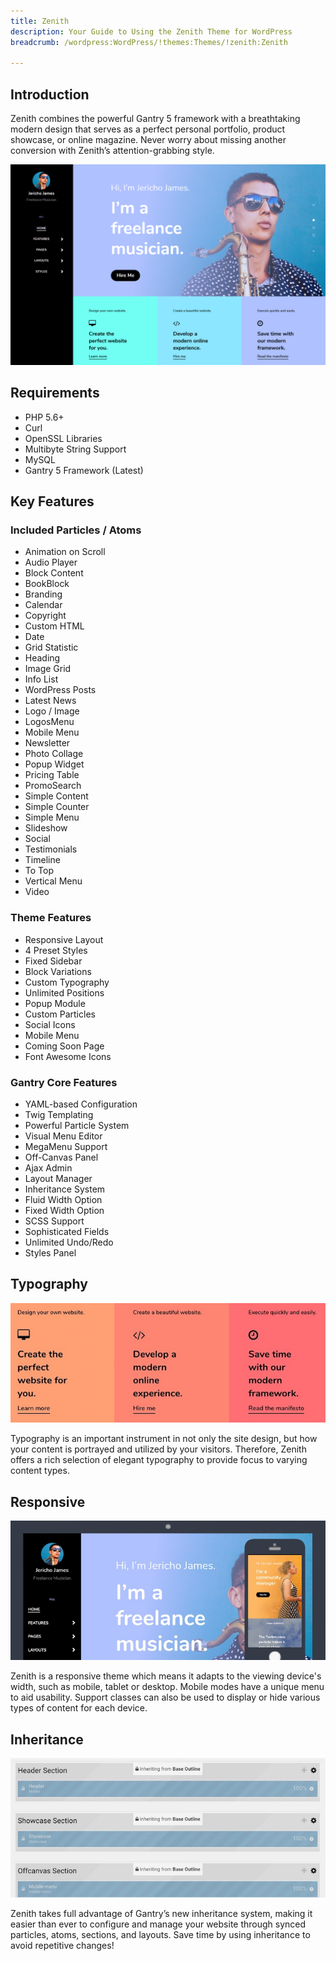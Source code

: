 ```yaml
---
title: Zenith
description: Your Guide to Using the Zenith Theme for WordPress
breadcrumb: /wordpress:WordPress/!themes:Themes/!zenith:Zenith

---
```


Introduction
-----

Zenith combines the powerful Gantry 5 framework with a breathtaking modern design that serves as a perfect personal portfolio, product showcase, or online magazine. Never worry about missing another conversion with Zenith’s attention-grabbing style.

![](assets/zenith.png)

Requirements
-----

* PHP 5.6+
* Curl
* OpenSSL Libraries
* Multibyte String Support
* MySQL
* Gantry 5 Framework (Latest)

Key Features
-----

### Included Particles / Atoms

* Animation on Scroll
* Audio Player
* Block Content
* BookBlock
* Branding
* Calendar
* Copyright
* Custom HTML
* Date
* Grid Statistic
* Heading
* Image Grid
* Info List
* WordPress Posts
* Latest News
* Logo / Image
* LogosMenu
* Mobile Menu
* Newsletter
* Photo Collage
* Popup Widget
* Pricing Table
* PromoSearch
* Simple Content
* Simple Counter
* Simple Menu
* Slideshow
* Social
* Testimonials
* Timeline
* To Top
* Vertical Menu
* Video

### Theme Features

* Responsive Layout
* 4 Preset Styles
* Fixed Sidebar
* Block Variations
* Custom Typography
* Unlimited Positions
* Popup Module
* Custom Particles
* Social Icons
* Mobile Menu
* Coming Soon Page
* Font Awesome Icons  

### Gantry Core Features

* YAML-based Configuration
* Twig Templating
* Powerful Particle System
* Visual Menu Editor
* MegaMenu Support
* Off-Canvas Panel
* Ajax Admin
* Layout Manager
* Inheritance System
* Fluid Width Option
* Fixed Width Option
* SCSS Support
* Sophisticated Fields
* Unlimited Undo/Redo
* Styles Panel  

## Typography

![Typography](assets/ft-2.jpg)

Typography is an important instrument in not only the site design, but how your content is portrayed and utilized by your visitors. Therefore, Zenith offers a rich selection of elegant typography to provide focus to varying content types.

## Responsive

![Responsive](assets/ft-3.jpg)

Zenith is a responsive theme which means it adapts to the viewing device's width, such as mobile, tablet or desktop. Mobile modes have a unique menu to aid usability. Support classes can also be used to display or hide various types of content for each device.

## Inheritance

![Inheritance](assets/ft-4.jpg)

Zenith takes full advantage of Gantry’s new inheritance system, making it easier than ever to configure and manage your website through synced particles, atoms, sections, and layouts. Save time by using inheritance to avoid repetitive changes!